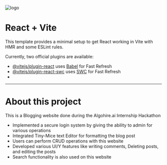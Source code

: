 ![logo](blog-website.png)

# React + Vite

This template provides a minimal setup to get React working in Vite with HMR and some ESLint rules.

Currently, two official plugins are available:

- [@vitejs/plugin-react](https://github.com/vitejs/vite-plugin-react/blob/main/packages/plugin-react/README.md) uses [Babel](https://babeljs.io/) for Fast Refresh
- [@vitejs/plugin-react-swc](https://github.com/vitejs/vite-plugin-react-swc) uses [SWC](https://swc.rs/) for Fast Refresh
- 
<hr />

# About this project
This is a Blogging website done during the Algohire.ai Internship Hackathon 
- Implemented a secure login system by giving the ability to admin for various operations
- Integrated Tiny-Mice text Editor for formatting the blog post
- Users can perform CRUD operations with this website
- Developed various UI/Y features like writing comments, Deleting posts, and editing the posts
- Search functionality is also used on this website



